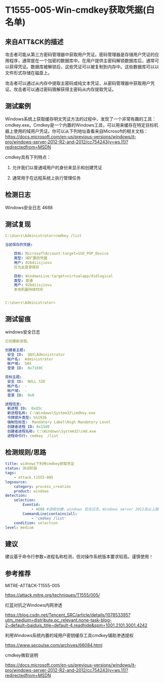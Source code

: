 # T1555-005-Win-cmdkey获取凭据(白名单)

## 来自ATT&CK的描述

攻击者可能从第三方密码管理器中获取用户凭证。密码管理器是存储用户凭证的应用程序，通常是在一个加密的数据库中。在用户提供主密码解锁数据库后，通常可以获得凭证。数据库被解锁后，这些凭证可以被复制到内存中。这些数据库可以以文件形式存储在磁盘上。

攻击者可以通过从内存中提取主密码或纯文本凭证，从密码管理器中获取用户凭证。攻击者可以通过密码猜解获得主密码从内存提取凭证。

## 测试案例

Windows系统上获取缓存明文凭证方法的过程中，发现了一个非常有趣的工具：cmdkey.exe。Cmdkey是一个内置的Windows工具，可以用来缓存在特定目标机器上使用的域用户凭证。你可以从下列地址查看来自Microsoft的相关文档：<https://docs.microsoft.com/en-us/previous-versions/windows/it-pro/windows-server-2012-R2-and-2012/cc754243(v=ws.11)?redirectedfrom=MSDN>

cmdkey具有下列特点：

1. 允许我们以普通域用户的身份来显示和创建凭证

2. 通常用于在远程系统上执行管理任务

## 检测日志

Windows安全日志 4688

## 测试复现

```yml
C:\Users\Administrator>cmdkey /list

当前保存的凭据:

    目标: MicrosoftAccount:target=SSO_POP_Device
    类型: 域扩展的凭据
    用户: 02bdiisjiovu
    仅为此登录保存

    目标: WindowsLive:target=virtualapp/didlogical
    类型: 普通
    用户: 02bdiisjiovu
    本地机器持续时间


C:\Users\Administrator>
```

## 测试留痕

windows安全日志

```yml
已创建新进程。

创建者主题:
 安全 ID:  QAX\Administrator
 帐户名:  Administrator
 帐户域:  QAX
 登录 ID:  0x7169C

目标主题:
 安全 ID:  NULL SID
 帐户名:  -
 帐户域:  -
 登录 ID:  0x0

进程信息:
 新进程 ID:  0xd3c
 新进程名称: C:\Windows\System32\cmdkey.exe
 令牌提升类型: %%1936
 强制性标签:  Mandatory Label\High Mandatory Level
 创建者进程 ID: 0x15d0
 创建者进程名称: C:\Windows\System32\cmd.exe
 进程命令行: cmdkey  /list
```

## 检测规则/思路

```yml
title: widnows下利用cmdkey获取凭证
status: 测试阶段
tags:
    - attack.t1555-005
logsource:
    category: process_creation
    product: windows
detection:
    selection:
        Eventid:
            - 4688 #进程创建，windows 安全日志，Windows server 2012及以上版本配置相关审核策略，可记录系统命令行参数
        CommandLine|contains|all: 
            - 'cmdkey /list'
    condition: selection
level: medium
```

## 建议

建议基于命令行参数+进程名称检测，但对操作系统版本要求较高。谨慎使用！

## 参考推荐

MITRE-ATT&CK-T1555-005

<https://attack.mitre.org/techniques/T1555/005/>

红蓝对抗之Windows内网渗透

<https://blog.csdn.net/Tencent_SRC/article/details/107853395?utm_medium=distribute.pc_relevant.none-task-blog-2~default~baidujs_title~default-4.readhide&spm=1001.2101.3001.4242>

利用Windows系统内置的域用户密钥缓存工具cmdkey辅助渗透提权

<https://www.secpulse.com/archives/66084.html>

cmdkey微软说明

<https://docs.microsoft.com/en-us/previous-versions/windows/it-pro/windows-server-2012-R2-and-2012/cc754243(v=ws.11)?redirectedfrom=MSDN>
